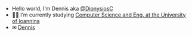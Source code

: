 - Hello world, I’m Dennis aka [@DionysiosC](https://github.com/DionysiosC)
-  👨‍💻 I’m currently studying [Computer Science and Eng. at the University of Ioannina](https://www.cs.uoi.gr/)
- ✉ [Dennis](mailto:dennischronop@outlook.com)
 
<!---
DionysiosC/DionysiosC is a ✨ special ✨ repository because its `README.md` (this file) appears on your GitHub profile.
You can click the Preview link to take a look at your changes.
--->
